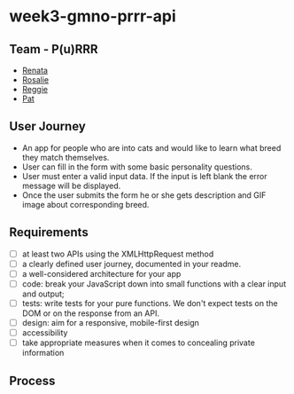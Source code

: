 # week3-gmno-prrr-api

## Team - P(u)RRR
* [Renata](https://github.com/renatajarmova)
* [Rosalie](https://github.com/rosalie-baxter)
* [Reggie](https://github.com/ReginaldJbeili)
* [Pat](https://github.com/pat-cki)

## User Journey

* An app for people who are into cats and would like to learn what breed they match themselves. 
* User can fill in the form with some basic personality questions.
* User must enter a valid input data. If the input is left blank the error message will be displayed.
* Once the user submits the form he or she gets description and GIF image about corresponding breed. 

## Requirements 
- [ ] at least two APIs using the XMLHttpRequest method
- [ ] a clearly defined user journey, documented in your readme.
- [ ] a well-considered architecture for your app
- [ ] code: break your JavaScript down into small functions with a clear input and output;
- [ ] tests: write tests for your pure functions. We don't expect tests on the DOM or on the response from an API.
- [ ] design: aim for a responsive, mobile-first design
- [ ] accessibility
- [ ] take appropriate measures when it comes to concealing private information

## Process


